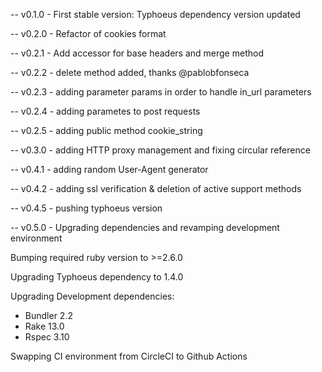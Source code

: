 -- v0.1.0 - First stable version: Typhoeus dependency version updated

-- v0.2.0 - Refactor of cookies format

-- v0.2.1 - Add accessor for base headers and merge method

-- v0.2.2 - delete method added, thanks @pablobfonseca

-- v0.2.3 - adding parameter params in order to handle in_url parameters

-- v0.2.4 - adding parametes to post requests

-- v0.2.5 - adding public method cookie_string

-- v0.3.0 - adding HTTP proxy management and fixing circular reference

-- v0.4.1 - adding random User-Agent generator

-- v0.4.2 - adding ssl verification & deletion of active support methods

-- v0.4.5 - pushing typhoeus version

-- v0.5.0 - Upgrading dependencies and revamping development environment

Bumping required ruby version to >=2.6.0


Upgrading Typhoeus dependency to 1.4.0


Upgrading Development dependencies:
- Bundler 2.2
- Rake 13.0
- Rspec 3.10

Swapping CI environment from CircleCI to Github Actions
